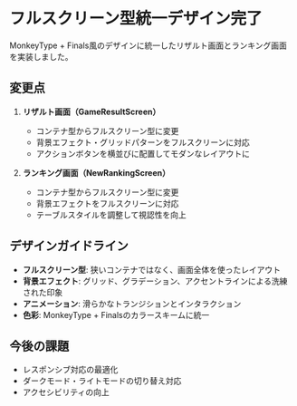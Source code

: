 # フルスクリーン型統一デザイン完了

MonkeyType + Finals風のデザインに統一したリザルト画面とランキング画面を実装しました。

## 変更点

1. **リザルト画面（GameResultScreen）**
   - コンテナ型からフルスクリーン型に変更
   - 背景エフェクト・グリッドパターンをフルスクリーンに対応
   - アクションボタンを横並びに配置してモダンなレイアウトに

2. **ランキング画面（NewRankingScreen）**
   - コンテナ型からフルスクリーン型に変更
   - 背景エフェクトをフルスクリーンに対応
   - テーブルスタイルを調整して視認性を向上

## デザインガイドライン

- **フルスクリーン型**: 狭いコンテナではなく、画面全体を使ったレイアウト
- **背景エフェクト**: グリッド、グラデーション、アクセントラインによる洗練された印象
- **アニメーション**: 滑らかなトランジションとインタラクション
- **色彩**: MonkeyType + Finalsのカラースキームに統一

## 今後の課題

- レスポンシブ対応の最適化
- ダークモード・ライトモードの切り替え対応
- アクセシビリティの向上